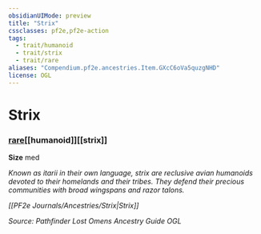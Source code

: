 ```yaml
---
obsidianUIMode: preview
title: "Strix"
cssclasses: pf2e,pf2e-action
tags:
  - trait/humanoid
  - trait/strix
  - trait/rare
aliases: "Compendium.pf2e.ancestries.Item.GXcC6oVa5quzgNHD"
license: OGL
---
```

# Strix

### [rare](rare "Rare Rarity Trait")[[humanoid]][[strix]]



**Size** med


_Known as itarii in their own language, strix are reclusive avian humanoids devoted to their homelands and their tribes. They defend their precious communities with broad wingspans and razor talons._

_[[PF2e Journals/Ancestries/Strix|Strix]]_

*Source: Pathfinder Lost Omens Ancestry Guide*
*OGL*